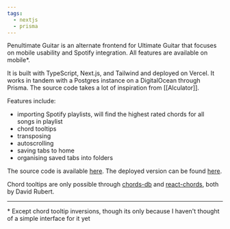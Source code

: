 ```yaml
---
tags:
  - nextjs
  - prisma
---
```

Penultimate Guitar is an alternate frontend for Ultimate Guitar that focuses on mobile usability and Spotify integration.  All features are available on mobile*.

It is built with TypeScript, Next.js, and Tailwind and deployed on Vercel.  It works in tandem with a Postgres instance on a DigitalOcean through Prisma.  The source code takes a lot of inspiration from [[Alculator]].

Features include:

- importing Spotify playlists, will find the highest rated chords for all songs in playlist
- chord tooltips
- transposing
- autoscrolling
- saving tabs to home
- organising saved tabs into folders

The source code is available [here](https://github.com/pavo-etc/penultimate-guitar).  The deployed version can be found [here](https://pg.zachmanson.com).

Chord tooltips are only possible through [chords-db](https://github.com/tombatossals/chords-db) and [react-chords](https://github.com/tombatossals/react-chords), both by  David Rubert.

---

\* Except chord tooltip inversions, though its only because I haven't thought of a simple interface for it yet